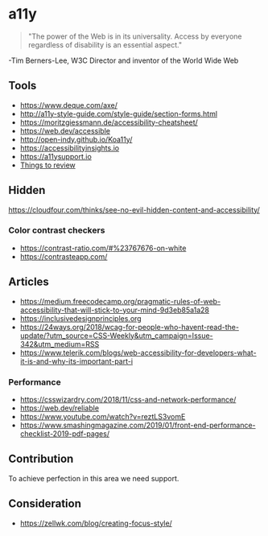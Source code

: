 # a11y
> "The power of the Web is in its universality. Access by everyone regardless of disability is an essential aspect."

-Tim Berners-Lee, W3C Director and inventor of the World Wide Web

## Tools

* https://www.deque.com/axe/
* http://a11y-style-guide.com/style-guide/section-forms.html
* https://moritzgiessmann.de/accessibility-cheatsheet/
* https://web.dev/accessible
* http://open-indy.github.io/Koa11y/
* https://accessibilityinsights.io
* https://a11ysupport.io
* [Things to review](https://www.matuzo.at/blog/beyond-automatic-accessibility-testing-6-things-i-check-on-every-website-i-build/)

## Hidden

https://cloudfour.com/thinks/see-no-evil-hidden-content-and-accessibility/

### Color contrast checkers

* https://contrast-ratio.com/#%23767676-on-white
* https://contrasteapp.com/

## Articles

* https://medium.freecodecamp.org/pragmatic-rules-of-web-accessibility-that-will-stick-to-your-mind-9d3eb85a1a28
* https://inclusivedesignprinciples.org
* https://24ways.org/2018/wcag-for-people-who-havent-read-the-update/?utm_source=CSS-Weekly&utm_campaign=Issue-342&utm_medium=RSS
* https://www.telerik.com/blogs/web-accessibility-for-developers-what-it-is-and-why-its-important-part-i

### Performance

* https://csswizardry.com/2018/11/css-and-network-performance/
* https://web.dev/reliable
* https://www.youtube.com/watch?v=reztLS3vomE
* https://www.smashingmagazine.com/2019/01/front-end-performance-checklist-2019-pdf-pages/

## Contribution

To achieve perfection in this area we need support.

## Consideration

* https://zellwk.com/blog/creating-focus-style/
